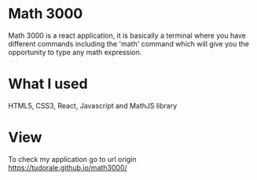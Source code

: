#  Math 3000
Math 3000 is a react application, it is basically a terminal where you have different commands including the 'math' command which will give you the opportunity to type any math expression.
# What I used
HTML5, CSS3, React, Javascript and MathJS library
# View
To check my application go to url origin https://tudorale.github.io/math3000/
